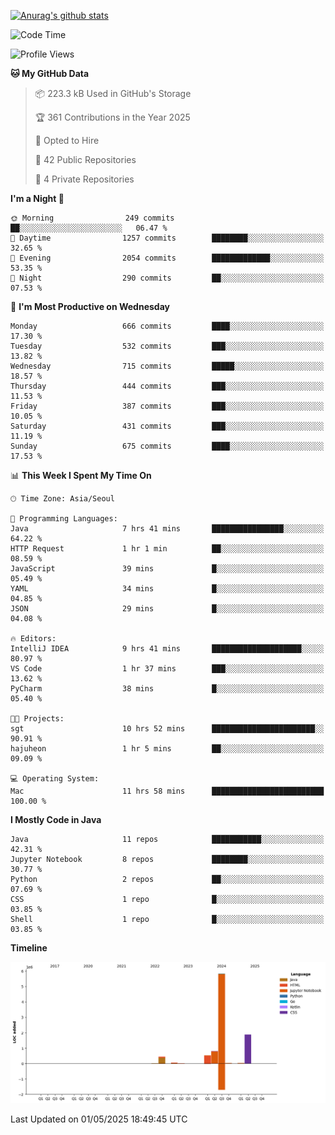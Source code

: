 [![Anurag's github stats](https://github-readme-stats.vercel.app/api?username=hajubal)](https://github.com/anuraghazra/github-readme-stats)

<!--START_SECTION:waka-->
![Code Time](http://img.shields.io/badge/Code%20Time-410%20hrs-blue)

![Profile Views](http://img.shields.io/badge/Profile%20Views-0-blue)

**🐱 My GitHub Data** 

> 📦 223.3 kB Used in GitHub's Storage 
 > 
> 🏆 361 Contributions in the Year 2025
 > 
> 💼 Opted to Hire
 > 
> 📜 42 Public Repositories 
 > 
> 🔑 4 Private Repositories 
 > 
**I'm a Night 🦉** 

```text
🌞 Morning                249 commits         ██░░░░░░░░░░░░░░░░░░░░░░░   06.47 % 
🌆 Daytime                1257 commits        ████████░░░░░░░░░░░░░░░░░   32.65 % 
🌃 Evening                2054 commits        █████████████░░░░░░░░░░░░   53.35 % 
🌙 Night                  290 commits         ██░░░░░░░░░░░░░░░░░░░░░░░   07.53 % 
```
📅 **I'm Most Productive on Wednesday** 

```text
Monday                   666 commits         ████░░░░░░░░░░░░░░░░░░░░░   17.30 % 
Tuesday                  532 commits         ███░░░░░░░░░░░░░░░░░░░░░░   13.82 % 
Wednesday                715 commits         █████░░░░░░░░░░░░░░░░░░░░   18.57 % 
Thursday                 444 commits         ███░░░░░░░░░░░░░░░░░░░░░░   11.53 % 
Friday                   387 commits         ███░░░░░░░░░░░░░░░░░░░░░░   10.05 % 
Saturday                 431 commits         ███░░░░░░░░░░░░░░░░░░░░░░   11.19 % 
Sunday                   675 commits         ████░░░░░░░░░░░░░░░░░░░░░   17.53 % 
```


📊 **This Week I Spent My Time On** 

```text
🕑︎ Time Zone: Asia/Seoul

💬 Programming Languages: 
Java                     7 hrs 41 mins       ████████████████░░░░░░░░░   64.22 % 
HTTP Request             1 hr 1 min          ██░░░░░░░░░░░░░░░░░░░░░░░   08.59 % 
JavaScript               39 mins             █░░░░░░░░░░░░░░░░░░░░░░░░   05.49 % 
YAML                     34 mins             █░░░░░░░░░░░░░░░░░░░░░░░░   04.85 % 
JSON                     29 mins             █░░░░░░░░░░░░░░░░░░░░░░░░   04.08 % 

🔥 Editors: 
IntelliJ IDEA            9 hrs 41 mins       ████████████████████░░░░░   80.97 % 
VS Code                  1 hr 37 mins        ███░░░░░░░░░░░░░░░░░░░░░░   13.62 % 
PyCharm                  38 mins             █░░░░░░░░░░░░░░░░░░░░░░░░   05.40 % 

🐱‍💻 Projects: 
sgt                      10 hrs 52 mins      ███████████████████████░░   90.91 % 
hajuheon                 1 hr 5 mins         ██░░░░░░░░░░░░░░░░░░░░░░░   09.09 % 

💻 Operating System: 
Mac                      11 hrs 58 mins      █████████████████████████   100.00 % 
```

**I Mostly Code in Java** 

```text
Java                     11 repos            ███████████░░░░░░░░░░░░░░   42.31 % 
Jupyter Notebook         8 repos             ████████░░░░░░░░░░░░░░░░░   30.77 % 
Python                   2 repos             ██░░░░░░░░░░░░░░░░░░░░░░░   07.69 % 
CSS                      1 repo              █░░░░░░░░░░░░░░░░░░░░░░░░   03.85 % 
Shell                    1 repo              █░░░░░░░░░░░░░░░░░░░░░░░░   03.85 % 
```



**Timeline**

![Lines of Code chart](https://raw.githubusercontent.com/hajubal/hajubal/main/assets/bar_graph.png)


 Last Updated on 01/05/2025 18:49:45 UTC
<!--END_SECTION:waka-->